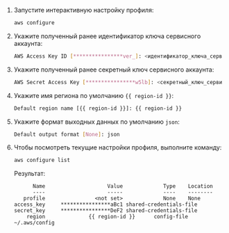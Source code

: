 1. Запустите интерактивную настройку профиля:

   ```bash
   aws configure
   ```

1. Укажите полученный ранее идентификатор ключа сервисного аккаунта:

   ```bash
   AWS Access Key ID [****************ver_]: <идентификатор_ключа_сервисного_аккаунта>
   ```

1. Укажите полученный ранее секретный ключ сервисного аккаунта:

   ```bash
   AWS Secret Access Key [****************w5lb]: <секретный_ключ_сервисного_аккаунта>
   ```

1. Укажите имя региона по умолчанию `{{ region-id }}`:

   ```bash
   Default region name [{{ region-id }}]: {{ region-id }}
   ```

1. Укажите формат выходных данных по умолчанию `json`:

   ```bash
   Default output format [None]: json
   ```

1. Чтобы посмотреть текущие настройки профиля, выполните команду:

   ```bash
   aws configure list
   ```

   Результат:

   ```text
         Name                    Value             Type    Location
         ----                    -----             ----    --------
      profile                <not set>             None    None
   access_key     ****************aBc1 shared-credentials-file
   secret_key     ****************DeF2 shared-credentials-file
       region              {{ region-id }}      config-file    ~/.aws/config
   ```